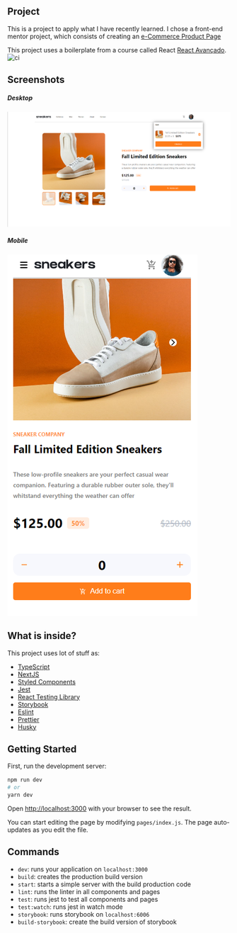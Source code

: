 ## Project

This is a project to apply what I have recently learned. I chose a front-end mentor project, which consists of creating an [e-Commerce Product Page](https://www.frontendmentor.io/challenges/ecommerce-product-page-UPsZ9MJp6)

This project uses a boilerplate from a course called React [React Avançado](https://reactavancado.com.br/).
![ci](https://github.com/React-Avancado/boilerplate/workflows/ci/badge.svg)

## Screenshots

##### Desktop

<p>
    <img src="/public/screenshots/desktop-page.png">
</p>

##### Mobile

<p>
    <img src="/public/screenshots/mobile-page.png">
</p>

## What is inside?

This project uses lot of stuff as:

- [TypeScript](https://www.typescriptlang.org/)
- [NextJS](https://nextjs.org/)
- [Styled Components](https://styled-components.com/)
- [Jest](https://jestjs.io/)
- [React Testing Library](https://testing-library.com/docs/react-testing-library/intro)
- [Storybook](https://storybook.js.org/)
- [Eslint](https://eslint.org/)
- [Prettier](https://prettier.io/)
- [Husky](https://github.com/typicode/husky)

## Getting Started

First, run the development server:

```bash
npm run dev
# or
yarn dev
```

Open [http://localhost:3000](http://localhost:3000) with your browser to see the result.

You can start editing the page by modifying `pages/index.js`. The page auto-updates as you edit the file.

## Commands

- `dev`: runs your application on `localhost:3000`
- `build`: creates the production build version
- `start`: starts a simple server with the build production code
- `lint`: runs the linter in all components and pages
- `test`: runs jest to test all components and pages
- `test:watch`: runs jest in watch mode
- `storybook`: runs storybook on `localhost:6006`
- `build-storybook`: create the build version of storybook
